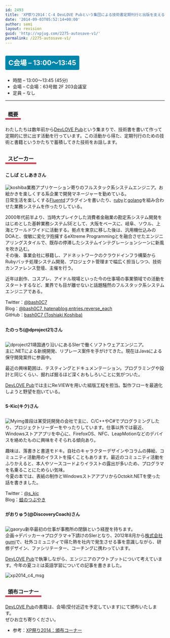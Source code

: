 ```yaml
---
id: 2493
title: 'XP祭り2014：C-4 DevLOVE Pubという集団による技術書定期刊行と出版を支える技術【講演】'
date: '2014-09-03T05:52:14+00:00'
author: semi
layout: revision
guid: 'http://xpjug.com/2275-autosave-v1/'
permalink: /2275-autosave-v1/
---
```


## <span style="color:#FFFFFF; background-color:#0086AB; margin:0 0 30px 0; padding:10px 10px; border-radius:4px; line-height:2.5;">C会場 – 13:00～13:45</span>

- 時間 – 13:00～13:45 (45分)
- 会場 – C会場：63号館 2F 203会議室
- 定員 – なし

---

### <span style="margin:0 0 10px 0; padding:2px 8px; border-width:0 0 5px 0; border-color:#C6485B; border-style:solid; line-height:2.5;">概要</span>

わたしたちは数年前から[DevLOVE Pub](http://devlovepub.github.io/)という集まりで、技術書を書いて作って定期的に世に出す活動を行っています。この活動から得た、定期刊行のための技術と書籍というかたちで蓄積してきた技術をお話します。

### <span style="margin:0 0 10px 0; padding:2px 8px; border-width:0 0 5px 0; border-color:#C6485B; border-style:solid; line-height:2.5;">スピーカー</span>

#### <span style="line-height:1.5;">こしば としあきさん</span>

![koshiba](http://xpjug.com/wp-content/uploads/2014/08/koshiba.jpg)業務アプリケーション寄りのフルスタック系システムエンジニア。お絵かきを楽しくする系企業で開発マネージャーを勤めている。  
日常生活を楽しくする[Fluentd](http://www.fluentd.org/)プラグインを書いたり、[ruby](https://www.ruby-lang.or)と[golang](http://golang.jp/)を組み合わせた業務システムを作ったりしている。

2000年代前半より、当時大ブレイクした消費者金融業の勘定系システム開発をはじめとした基幹業務システムSEとして、大阪をベースに、岐阜、ソウル、上海とワールドワイドに活動する。拠点を東京に移した後は、汎用機仕込みのDOAと、俊敏に変化ヲ抱擁するeXtreme Programmingとを融合させたエンジニアリングスタイルで、既存の停滞したシステムインテグレーションシーンに新風を吹き込む。  
その後、事業会社に移籍し、アドネットワークのクラウドインフラ構築からRubyバッチ処理システム開発、プロジェクト管理まで幅広く担当しつつ、技術カンファレンス登壇、主催を行う。

近年は創作、コスプレ、アイドル現場といった今の仕事場の事業領域での活動をスタートするなど、業界でも目が離せないと話題騒然のフルスタック系システムエンジニアである。

Twitter：[@bash0C7](https://twitter.com/bash0C7)  
Blog：[@bash0C7. hatenablog.entries.reverse\_each](http://bash0c7.hatenablog.com/)  
GitHub：[bash0C7 (Toshiaki Koshiba)](https://github.com/bash0C7)

#### <span style="line-height:2.5;">たのっち(@dproject21)さん</span>

![dproject21](http://xpjug.com/wp-content/uploads/2014/08/dproject21.jpg)靖国通り沿いにあるSIerで働くソフトウェアエンジニア。  
主に.NETによる新規開発、リプレース案件を手がけてきた。現在はJavaによる保守開発案件に参画中。

最近の興味範囲は、テスティングとドキュメンテーション。プログラミングや設計と同じくらい、掘れば掘るほど深くおもしろいことに気がついた。

[DevLOVE Pub](http://devlovepub.github.io/)では主にRe:VIEWを用いた組版工程を担当。製作フローを最適化しようと野望を抱いている。

#### <span style="line-height:2.5;">S-Kic(キク)さん</span>

![Myimg](http://xpjug.com/wp-content/uploads/2014/08/Myimg.gif)普段は某受託開発の会社で主に、C/C++やC#でプログラミングしたり、プロジェクトリーダーをやったりしています。仕事以外では最近、Windowsストアアプリを中心に、FirefoxOS、NFC、LeapMotionなどのデバイスを絡めたものに興味をそそられる傾向あり。

趣味は、落書きと書道モドキ。自社のキャラクターデザインやコラムの挿絵、コミュニティ活動用のイラストを描くこともあります。最近のコミュニティ活動をふりかえると、本人やソースコードよりイラストの露出が多いため、プログラマを名乗ることにためらい気味。  
今夏の本では、表紙の制作とWindowsストアアプリからOctokit.NETを使った話を書きました。

Twitter：[@s\_kic](https://twitter.com/s_kic)  
Blog：[蛙のつぶやき](http://s-kic.hatenablog.com/)

#### <span style="line-height:2.5;">がおりゅう(@DiscoveryCoach)さん</span>

![gaoryu](http://xpjug.com/wp-content/uploads/2014/08/gaoryu.jpg)新卒最初の仕事が事務所の閉鎖という経歴を持ちます。  
企画→デバッカー→プログラマ→下請けのSIerとなり、2012年8月から[株式会社gumi](http://gu3.co.jp/)で、社外コミュニティで得た熱を社内で発生させる事を意識しながら、研修デザイン、ファシリテーター、コーチングに携わっています。

[DevLOVE Pub](http://devlovepub.github.io/)で執筆しながら、エンジニアのアウトプットについて考えています。今年の夏コミは英語学習についての記事を書きました。

![xp2014_c4_msg](http://xpjug.com/wp-content/uploads/2014/08/xp2014_c4_msg.png)

### <span style="margin:0 0 10px 0; padding:2px 8px; border-width:0 0 5px 0; border-color:#C6485B; border-style:solid; line-height:2.5;">頒布コーナー</span>

[DevLOVE Pub](http://devlovepub.github.io/)の書籍は、会場(受付近辺を予定しています)にて頒布いたします。  
ぜひお立ち寄りください。

- 参考：[XP祭り2014：頒布コーナー](http://xpjug.com/xp2014-distribution/#more-2629)